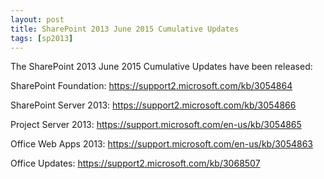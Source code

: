 ```yaml
---
layout: post
title: SharePoint 2013 June 2015 Cumulative Updates
tags: [sp2013]
---
```


The SharePoint 2013 June 2015 Cumulative Updates have been released:

SharePoint Foundation: <https://support2.microsoft.com/kb/3054864>

SharePoint Server 2013:  <https://support2.microsoft.com/kb/3054866>

Project Server 2013: <https://support.microsoft.com/en-us/kb/3054865>

Office Web Apps 2013: <https://support.microsoft.com/en-us/kb/3054863>

Office Updates: <https://support2.microsoft.com/kb/3068507>